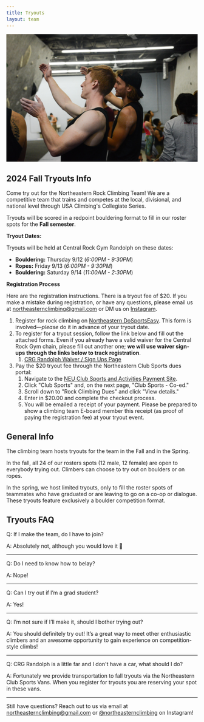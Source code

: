 ```yaml
---
title: Tryouts
layout: team
---
```

![Two climbers discuss beta](/images/beta.jpg)

## 2024 Fall Tryouts Info

Come try out for the Northeastern Rock Climbing Team!
We are a competitive team that trains and competes at the local, divisional, and national level through USA Climbing's Collegiate Series.

Tryouts will be scored in a redpoint bouldering format to fill in our roster spots for the **Fall semester**. 

**Tryout Dates:**       

Tryouts will be held at Central Rock Gym Randolph on these dates:
* **Bouldering:** Thursday 9/12 (_6:00PM - 9:30PM_) 
* **Ropes:** Friday 9/13 (_6:00PM - 9:30PM_) 
* **Bouldering:** Saturday 9/14 (_11:00AM - 2:30PM_) 

**Registration Process**

Here are the registration instructions. There is a tryout fee of $20. If you make a mistake during registration, or have any questions, please email us at northeasternclimbing@gmail.com or DM us on [Instagram](https://www.instagram.com/northeasternclimbing/?utm_source=ig_web_button_share_sheet).

1. Register for rock climbing on [Northeastern DoSportsEasy](https://neu.dserec.com/online/clubsports_widget/club/27/registration).
   This form is involved—_please_ do it in advance of your tryout date.
2. To register for a tryout session, follow the link below and fill out the attached forms. Even if you already have a valid waiver for the Central Rock Gym chain, please fill out another one; **we will use waiver sign-ups through the links below to track registration**.
   1. [CRG Randolph Waiver / Sign Ups Page](https://centralrockgym.com/randolph/climbing/north-eastern-tryouts/)
3. Pay the $20 tryout fee through the Northeastern Club Sports dues portal:
   1. Navigate to the [NEU Club Sports and Activities Payment Site](https://commerce.cashnet.com/SFCSA).
   2. Click "Club Sports" and, on the next page, "Club Sports - Co-ed."
   3. Scroll down to "Rock Climbing Dues" and click "View details."
   4. Enter in $20.00 and complete the checkout process.
   5. You will be emailed a receipt of your payment. Please be prepared to show a climbing team E-board member this receipt (as proof of paying the registration fee) at your tryout event.

## General Info

The climbing team hosts tryouts for the team in the Fall and in the
Spring.

In the fall, all 24 of our rosters spots (12 male, 12 female)
are open to everybody trying out. Climbers can choose to try out on
boulders or on ropes.

In the spring, we host limited tryouts, only to fill the roster spots
of teammates who have graduated or are leaving to go on a co-op or dialogue. 
These tryouts feature exclusively a boulder competition format.

## Tryouts FAQ

Q: If I make the team, do I have to join?

A: Absolutely not, although you would love it 🙂

---

Q: Do I need to know how to belay?

A: Nope!

---

Q: Can I try out if I’m a grad student?

A: Yes!

---

Q: I’m not sure if I’ll make it, should I bother trying out?

A: You should definitely try out! It’s a great way to meet other enthusiastic climbers and an awesome opportunity to gain experience on competition-style climbs!

---

Q: CRG Randolph is a little far and I don't have a car, what should I do?

A: Fortunately we provide transportation to fall tryouts via the Northeastern Club Sports Vans. When you register for tryouts you are reserving your spot in these vans.

---

Still have questions? Reach out to us via email at northeasternclimbing@gmail.com or [@northeasternclimbing](https://www.instagram.com/northeasternclimbing/) on Instagram!
